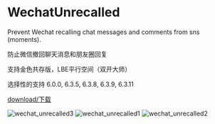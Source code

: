 # WechatUnrecalled 

Prevent Wechat recalling chat messages and comments from sns (moments).

防止微信撤回聊天消息和朋友圈回复

支持金色共存版，LBE平行空间（双开大师）

选择性的支持 6.0.0, 6.3.5, 6.3.8, 6.3.9, 6.3.11

[download/下载](https://github.com/fkzhang/WechatUnrecalled/releases)

![wechat_unrecalled3](https://cloud.githubusercontent.com/assets/15953618/12529559/fb032d74-c1bb-11e5-8571-19e28e5ced25.png)
![wechat_unrecalled1](https://cloud.githubusercontent.com/assets/15953618/12529562/fe2c9e36-c1bb-11e5-91d2-e254a838ddf8.png)
![wechat_unrecalled2](https://cloud.githubusercontent.com/assets/15953618/12529563/0106de50-c1bc-11e5-9ae2-17a33cbfc5a5.png)

